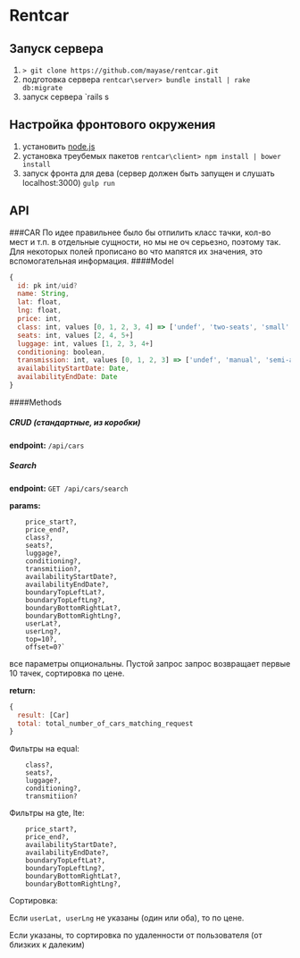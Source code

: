 Rentcar 
===
Запуск сервера
---
1. `> git clone https://github.com/mayase/rentcar.git`
2.  подготовка сервера `rentcar\server> bundle install | rake db:migrate`
3.  запуск сервера  `rails s


Настройка фронтового окружения
---
1.  установить [node.js](https://nodejs.org/en/)
2.  установка треубемых пакетов  `rentcar\client> npm install | bower install`
3.  запуск фронта для дева (сервер должен быть запущен и слушать localhost:3000) `gulp run`


API
---
###CAR
По идее правильнее было бы отпилить класс тачки, кол-во мест и т.п. в отдельные сущности, но мы не оч серьезно, поэтому так.
Для некоторых полей прописано во что мапятся их значения, это вспомогательная информация.
####Model
```javascript
{
  id: pk int/uid?
  name: String,
  lat: float,
  lng: float,
  price: int,
  class: int, values [0, 1, 2, 3, 4] => ['undef', 'two-seats', 'small', 'mid', 'large']
  seats: int, values [2, 4, 5+]
  luggage: int, values [1, 2, 3, 4+]
  conditioning: boolean,
  transmission: int, values [0, 1, 2, 3] => ['undef', 'manual', 'semi-automatic', 'automatic'],
  availabilityStartDate: Date,
  availabilityEndDate: Date
}
```
####Methods
##### CRUD (стандартные, из коробки)
**endpoint:** `/api/cars`
##### Search
**endpoint:** `GET /api/cars/search`

**params:**
```
    price_start?, 
    price_end?, 
    class?, 
    seats?, 
    luggage?, 
    conditioning?, 
    transmitiion?, 
    availabilityStartDate?, 
    availabilityEndDate?, 
    boundaryTopLeftLat?,
    boundaryTopLeftLng?, 
    boundaryBottomRightLat?, 
    boundaryBottomRightLng?,
    userLat?,
    userLng?,
    top=10?,
    offset=0?`
```
все параметры опциональны. Пустой запрос запрос возвращает первые 10 тачек, сортировка по цене.

**return:**

```javascript
{
  result: [Car]
  total: total_number_of_cars_matching_request
}
```

Фильтры на equal:
```
    class?, 
    seats?, 
    luggage?, 
    conditioning?, 
    transmitiion?
```
Фильтры на gte, lte:
```
    price_start?, 
    price_end?, 
    availabilityStartDate?, 
    availabilityEndDate?, 
    boundaryTopLeftLat?,
    boundaryTopLeftLng?, 
    boundaryBottomRightLat?, 
    boundaryBottomRightLng?,
```
Сортировка:

Если `userLat, userLng` не указаны (один или оба), то по цене.

Если указаны, то сортировка по удаленности от пользователя (от близких к далеким)

